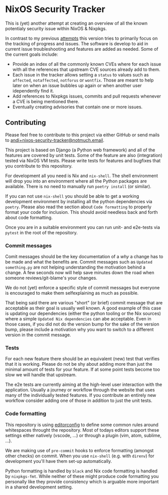 # NixOS Security Tracker

This is (yet) another attempt at creating an overview of all the known
potentialy security issue within NixOS & Nixpkgs.

In contrast to my previous
[attempts](https://andreas.rammhold.de/posts/broken-sh/) this version tries to
primarily focus on the tracking of progress and issues. The software is develop to aid in current issue troubleshooting and features are added as needed. Some of the current goals include:

* Provide an index of all the commonly known CVEs where for each issue with all
  the references that upstream CVE sources already add to them.
* Each issue in the tracker allows setting a `status` to values such as
  `affected`, `notaffected`, `notforus` or `wontfix`. Those are meant to help
  later on when an issue bubbles up again or when another user idependently
  find it.
* Add references to Nixpkgs issues, commits and pull requests whenever a CVE is
  being mentioned there.
* Eventually creating advisories that contain one or more issues.


## Contributing

Please feel free to contribute to this project via either GitHub or send mails
to
[andi+nixos-security-tracker@notmuch.email](mailto:andi+nixos-security-tracker@notmuch.email).

This project is based on Django (a Python web framework) and all of the
features are covered by unit tests. Some of the feature are also (integration)
tested via NixOS VM tests. Please write tests for features and bugfixes that
you contribute to this repository.

For development all you need is Nix and `nix-shell`. The shell environment will
drop you into an environment where all the Python packages are available. There
is no need to manually run `poetry install` (or similar).

If you can not use `nix-shell` you should be able to get a working development
environment by installing all the python dependencies via `poetry`. Please also
read the section about `Code formatting` to properly format your code for
inclusion. This should avoid needless back and forth about code formatting.

Once you are in a suitable environment you can run unit- and e2e-tests via
`pytest` in the root of the repository.

### Commit messages

Comit messages should be the key documentation of a *why* a change has to be
made and what the benefits are. Commit messages such as `Updated something.py`
are not helping understanding the motivation behind a change. A few seconds now
will help save minutes down the road when someone reviews/git-blame's your
changes.

We do not (yet) enforce a specific style of commit messages but everyone is
encouraged to make them selfexplaining as much as possible.

That being said there are various "short" (or brief) commit message that are
acceptable as their goal is usually well known. A good example of this case is
updating our dependencies (either the python tooling or the Nix sources) where
a simple `Updated Nix dependencies` can abe acceptable. Even in those cases, if
you did not do the version bump for the sake of the version bump, please
include a motivation why you want to switch to a different version in the
commit message.


### Tests

For each new feature there should be an equivalent (new) test that verifies
that it is working. Please do not be shy about adding more than just the
minimal amount of tests for your feature. If at some point tests become too
slow we will handle that upstream.

The e2e tests are currently aiming at the high-level user interaction with the
application. Usually a journey or workflow through the website that uses many
of the individually tested features. If you contribute an entirely new workflow
consider adding one of those in addition to just the unit tests.

### Code formatting

This repository is using [editorconfig](https://editorconfig.org/) to define
some common rules around whitespaces throught the repository. Most of todays
editors support these settings either natively (vscode, …) or through a plugin
(vim, atom, sublime, …).

We are making use of `pre-commit` hooks to enforce formatting (amongst other
checks) on commit. When you use `nix-shell` (e.g. with `direnv`) for
development you'll have them set-up automatically.

Python formatting is handled by `black` and Nix code formatting is handled by
`nixpkgs-fmt`. While neither of these might produce code formatting you
personally like they provide consistency which is arguable more important in a
shared development setting.
